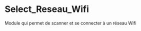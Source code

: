 Select_Reseau_Wifi
==================

Module qui permet de scanner et se connecter à un réseau Wifi

